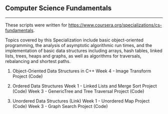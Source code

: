 
## Computer Science Fundamentals

---

These scripts were written for https://www.coursera.org/specializations/cs-fundamentals.

Topics covered by this Specialization include basic object-oriented programming, the analysis of asymptotic algorithmic run times, and the implementation of basic data structures including arrays, hash tables, linked lists, trees, heaps and graphs, as well as algorithms for traversals, rebalancing and shortest paths.

1. Object-Oriented Data Structures in C++
Week 4 - Image Transform Project (Code)

2. Ordered Data Structures
Week 1 - Linked Lists and Merge Sort Project (Code)
Week 3 - GenericTree and Tree Traversal Project (Code)

3. Unordered Data Structures (Link)
Week 1 - Unordered Map Project (Code)
Week 3 - Graph Search Project (Code)
